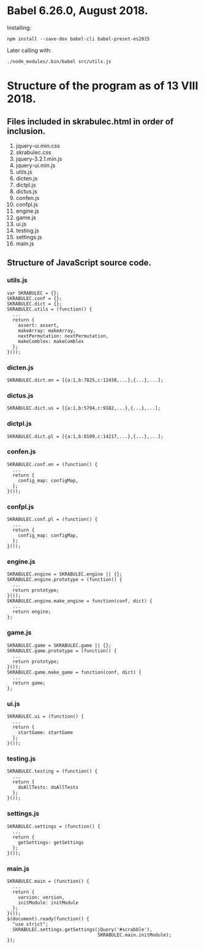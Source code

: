 # Babel 6.26.0, August 2018.

Installing:

    npm install --save-dev babel-cli babel-preset-es2015

Later calling with:

    ./node_modules/.bin/babel src/utils.js

# Structure of the program as of 13 VIII 2018.

## Files included in skrabulec.html in order of inclusion.

1. jquery-ui.min.css
2. skrabulec.css
3. jquery-3.2.1.min.js
4. jquery-ui.min.js
5. utils.js
6. dicten.js
7. dictpl.js
8. dictus.js
9. confen.js
10. confpl.js
11. engine.js
12. game.js
13. ui.js
14. testing.js
15. settings.js
16. main.js

## Structure of JavaScript source code.

### utils.js
    var SKRABULEC = {};
    SKRABULEC.conf = {};
    SKRABULEC.dict = {};
    SKRABULEC.utils = (function() {
      ...
      return {
        assert: assert,
        makeArray: makeArray,
        nextPermutation: nextPermutation,
        makeComblex: makeComblex
      };
    }());
### dicten.js
    SKRABULEC.dict.en = [{a:1,b:7825,c:12438,...},{...},...];
### dictus.js
    SKRABULEC.dict.us = [{a:1,b:5794,c:9182,...},{...},...];
### dictpl.js
    SKRABULEC.dict.pl = [{a:1,b:8109,c:14217,...},{...},...];
### confen.js
    SKRABULEC.conf.en = (function() {
      ...
      return {
        config_map: configMap,
      };
    }());
### confpl.js
    SKRABULEC.conf.pl = (function() {
      ...
      return {
        config_map: configMap,
      };
    }());
### engine.js
    SKRABULEC.engine = SKRABULEC.engine || {};
    SKRABULEC.engine.prototype = (function() {
      ...
      return prototype;
    }());
    SKRABULEC.engine.make_engine = function(conf, dict) {
      ...
      return engine;
    };
### game.js
    SKRABULEC.game = SKRABULEC.game || {};
    SKRABULEC.game.prototype = (function() {
      ...
      return prototype;
    }());
    SKRABULEC.game.make_game = function(conf, dict) {
      ...
      return game;
    };
### ui.js
    SKRABULEC.ui = (function() {
      ...
      return {
        startGame: startGame
      };
    }());
### testing.js
    SKRABULEC.testing = (function() {
      ...
      return {
        doAllTests: doAllTests
      };
    }());
### settings.js
    SKRABULEC.settings = (function() {
      ...
      return {
        getSettings: getSettings
      };
    }());
### main.js
    SKRABULEC.main = (function() {
      ...
      return {
        varsion: version,
        initModule: initModule
      };
    }());
    $(document).ready(function() {
      "use strict";
      SKRABULEC.settings.getSettings(jQuery('#scrabble'),
                                     SKRABULEC.main.initModule);
    });
